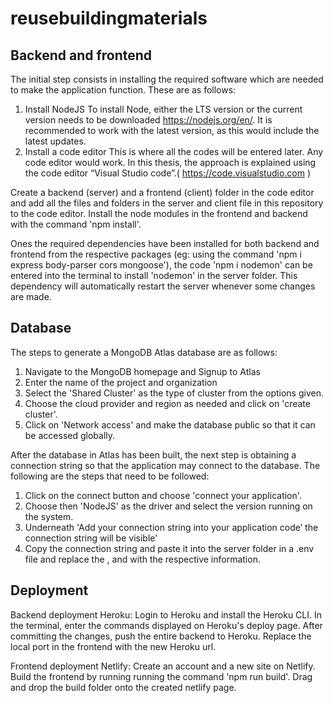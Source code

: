 # reusebuildingmaterials

## Backend and frontend 
The initial step consists in installing the required software which are needed to make the application function. These are as follows:
1.	Install NodeJS
To install Node, either the LTS version or the current version needs to be downloaded https://nodejs.org/en/. It is recommended to work with the latest version, as this would include the latest updates.
2.	Install a code editor
This is where all the codes will be entered later. Any code editor would work. In this thesis, the approach is explained using the code editor “Visual Studio code”.( https://code.visualstudio.com )

Create a backend (server) and a frontend (client) folder in the code editor and add all the files and folders in the server and client file in this repository to the code editor. Install the node modules in the frontend and backend with the command 'npm install'. 

Ones the required dependencies have been installed for both backend and frontend from the respective packages (eg: using the command 'npm i express body-parser cors mongoose'), the code 'npm i nodemon' can be entered into the terminal to install 'nodemon' in the server folder. This dependency will automatically restart the server whenever some changes are made.


## Database
The steps to generate a MongoDB Atlas database are as follows: 
1.	Navigate to the MongoDB homepage and Signup to Atlas
2.	Enter the name of the project and organization
3.	Select the 'Shared Cluster' as the type of cluster from the options given. 
4.	Choose the cloud provider and region as needed and click on 'create cluster'.
5.	Click on 'Network access' and make the database public so that it can be accessed globally.

After the database in Atlas has been built, the next step is obtaining a connection string so that the application may connect to the database. The following are the steps that need to be followed:
1.	Click on the connect button and choose 'connect your application'.
2.	Choose then 'NodeJS' as the driver and select the version running on the system.
3.	Underneath 'Add your connection string into your application code’ the connection string will be visible'
4.	Copy the connection string and paste it into the server folder in a .env file and replace the <username>, <password> and <myFirstDatabase> with the respective information.


## Deployment
Backend deployment Heroku: Login to Heroku and install the Heroku CLI. In the terminal, enter the commands displayed on Heroku's deploy page. After committing the changes, push the entire backend to Heroku. Replace the local port in the frontend with the new Heroku url.

Frontend deployment Netlify: Create an account and a new site on Netlify. Build the frontend by running running the command 'npm run build'. Drag and drop the build folder onto the created netlify page.
